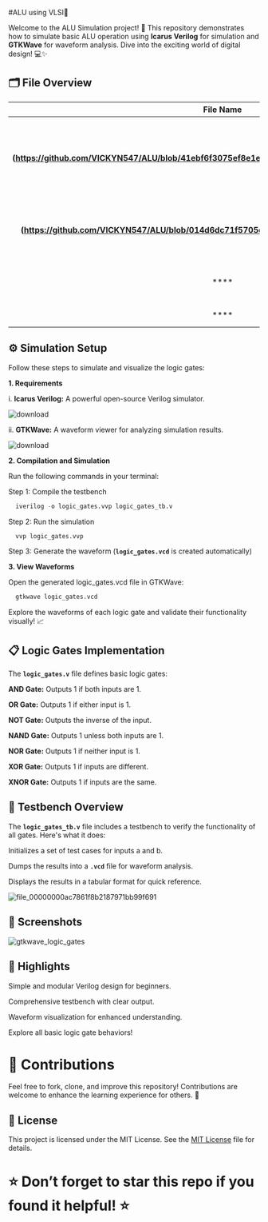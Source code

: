 #ALU using VLSI🚀

Welcome to the ALU Simulation project! 🎉 This repository demonstrates how to simulate basic ALU operation using **Icarus Verilog** for simulation and **GTKWave** for waveform analysis. Dive into the exciting world of digital design! 💻✨

## 🗂 File Overview

| 	File Name	 | 	Description	 |  
| 	:-----:	 | 	:-----:	 | 	 
| 	**(https://github.com/VICKYN547/ALU/blob/41ebf6f3075ef8e1e5555959151bd922211ed001/ALU%20_VL)**	| 	Verilog module implementing basic logic gates: AND, OR, NOT, NAND, NOR, XOR, XNOR.
| 	**(https://github.com/VICKYN547/ALU/blob/014d6dc71f5705d661e7c57f98196de43a7d9493/ALU_TB)**	| 	Testbench for **`logic_gates.v`** to validate the functionality of all logic gates.	|  
| 	****	| 	OPcode for the simulation of the ALU using VLSI.	| 
| 	****	| 	how to run the file.	| 

## ⚙️ Simulation Setup

Follow these steps to simulate and visualize the logic gates:

**1. Requirements**

i. **Icarus Verilog:** A powerful open-source Verilog simulator.

  ![download](https://github.com/user-attachments/assets/8a0914ea-b2b0-4cf2-82ed-1e84c8589c29)


ii. **GTKWave:** A waveform viewer for analyzing simulation results. 
  
  ![download](https://github.com/user-attachments/assets/f1da217a-4e2f-4aaf-8ad0-d041c6151962)


**2. Compilation and Simulation**

Run the following commands in your terminal:

Step 1: Compile the testbench
```python
  iverilog -o logic_gates.vvp logic_gates_tb.v
```

Step 2: Run the simulation
```python
  vvp logic_gates.vvp
```

Step 3: Generate the waveform (**`logic_gates.vcd`** is created automatically)

**3. View Waveforms**

Open the generated logic_gates.vcd file in GTKWave:
```python
  gtkwave logic_gates.vcd
```

Explore the waveforms of each logic gate and validate their functionality visually! 📈

## 📋 Logic Gates Implementation

The **`logic_gates.v`** file defines basic logic gates:

**AND Gate:** Outputs 1 if both inputs are 1.

**OR Gate:** Outputs 1 if either input is 1.

**NOT Gate:** Outputs the inverse of the input.

**NAND Gate:** Outputs 1 unless both inputs are 1.

**NOR Gate:** Outputs 1 if neither input is 1.

**XOR Gate:** Outputs 1 if inputs are different.

**XNOR Gate:** Outputs 1 if inputs are the same.

## 📜 Testbench Overview

The **`logic_gates_tb.v`** file includes a testbench to verify the functionality of all gates. Here's what it does:

Initializes a set of test cases for inputs a and b.

Dumps the results into a **`.vcd`** file for waveform analysis.

Displays the results in a tabular format for quick reference.


![file_00000000ac7861f8b2187971bb99f691](https://github.com/user-attachments/assets/7dcc5aad-baac-4e96-8175-a45eb022528d)


## 📸 Screenshots

![gtkwave_logic_gates](https://github.com/user-attachments/assets/e2b6252b-6f73-4752-998c-2bc259167690)


## 🌟 Highlights

Simple and modular Verilog design for beginners.

Comprehensive testbench with clear output.

Waveform visualization for enhanced understanding.

Explore all basic logic gate behaviors!

# 🤝 Contributions

Feel free to fork, clone, and improve this repository! Contributions are welcome to enhance the learning experience for others. 🚀

## 📜 License
 This project is licensed under the MIT License. See the [MIT License](LICENSE) file for details.

# ⭐ Don’t forget to star this repo if you found it helpful! ⭐


